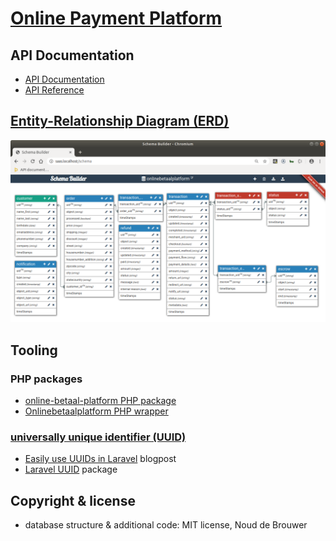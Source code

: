 # [Online Payment Platform](https://onlinepaymentplatform.com/)

## API Documentation

- [API Documentation](https://onlinebetaalplatform.nl/nl/public/developer/api)
- [API Reference](https://docs.onlinepaymentplatform.com/)

## [Entity-Relationship Diagram (ERD)](https://en.wikipedia.org/wiki/Entity–relationship_model)

![Online Payment Platform Entity-Relationship Diagram](./docs/onlinepaymentplatform/erd.png?raw=true "Online Payment Platform Entity-Relationship Diagram")

## Tooling

### PHP packages

- [online-betaal-platform PHP package](https://github.com/nimbles-nl/online-betaal-platform)
- [Onlinebetaalplatform PHP wrapper](https://github.com/Vwebdesign/Onlinebetaalplatform)

### [universally unique identifier (UUID)](https://en.wikipedia.org/wiki/Universally_unique_identifier)

- [Easily use UUIDs in Laravel](https://dev.to/wilburpowery/easily-use-uuids-in-laravel-45be) blogpost
- [Laravel UUID](https://github.com/webpatser/laravel-uuid) package

## Copyright & license

- database structure & additional code: MIT license, Noud de Brouwer